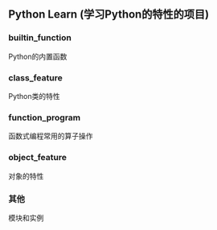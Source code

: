 ## Python Learn (学习Python的特性的项目)

### builtin_function
Python的内置函数

### class_feature
Python类的特性

### function_program
函数式编程常用的算子操作

### object_feature
对象的特性

### 其他
模块和实例
